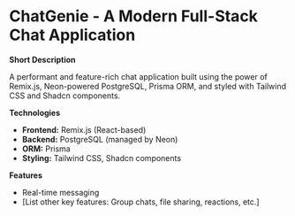 # ChatGenie - A Modern Full-Stack Chat Application

**Short Description**

A performant and feature-rich chat application built using the power of Remix.js, Neon-powered PostgreSQL, Prisma ORM, and styled with Tailwind CSS and Shadcn components.

**Technologies**

-   **Frontend:** Remix.js (React-based)
-   **Backend:** PostgreSQL (managed by Neon)
-   **ORM:** Prisma
-   **Styling:** Tailwind CSS, Shadcn components

**Features**

-   Real-time messaging
-   [List other key features: Group chats, file sharing, reactions, etc.]
